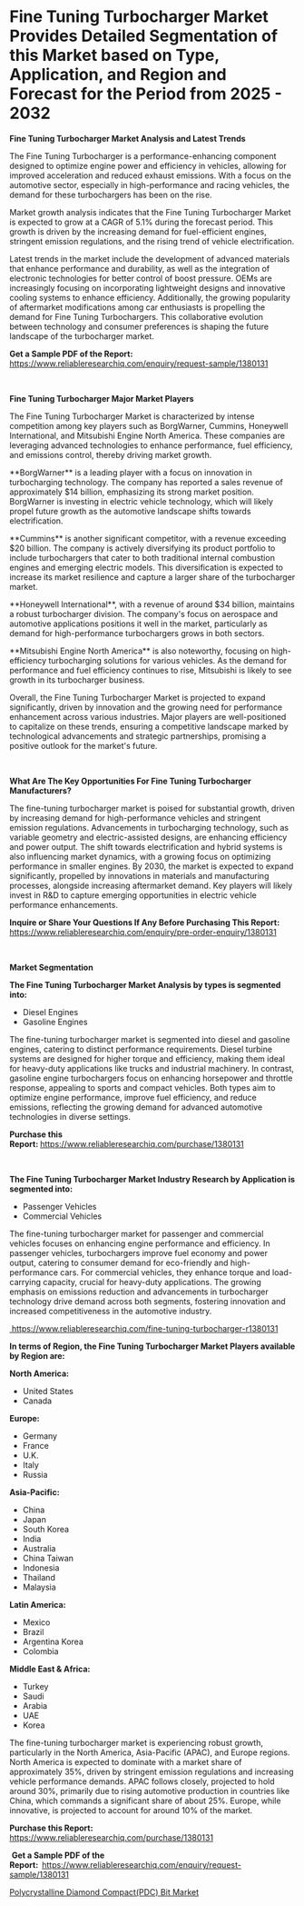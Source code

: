 <p><h1>Fine Tuning Turbocharger Market Provides Detailed Segmentation of this Market based on Type, Application, and Region and Forecast for the Period from 2025 - 2032</h1></p><p><strong>Fine Tuning Turbocharger Market Analysis and Latest Trends</strong></p>
<p><p>The Fine Tuning Turbocharger is a performance-enhancing component designed to optimize engine power and efficiency in vehicles, allowing for improved acceleration and reduced exhaust emissions. With a focus on the automotive sector, especially in high-performance and racing vehicles, the demand for these turbochargers has been on the rise. </p><p>Market growth analysis indicates that the Fine Tuning Turbocharger Market is expected to grow at a CAGR of 5.1% during the forecast period. This growth is driven by the increasing demand for fuel-efficient engines, stringent emission regulations, and the rising trend of vehicle electrification. </p><p>Latest trends in the market include the development of advanced materials that enhance performance and durability, as well as the integration of electronic technologies for better control of boost pressure. OEMs are increasingly focusing on incorporating lightweight designs and innovative cooling systems to enhance efficiency. Additionally, the growing popularity of aftermarket modifications among car enthusiasts is propelling the demand for Fine Tuning Turbochargers. This collaborative evolution between technology and consumer preferences is shaping the future landscape of the turbocharger market.</p></p>
<p><strong>Get a Sample PDF of the Report:&nbsp;</strong> <a href="https://www.reliableresearchiq.com/enquiry/request-sample/1380131?utm_campaign=2303&utm_medium=2&utm_source=Github&utm_content=ia&utm_term=24022025&utm_id=fine-tuning-turbocharger">https://www.reliableresearchiq.com/enquiry/request-sample/1380131</a></p>
<p>&nbsp;</p>
<p><strong>Fine Tuning Turbocharger Major Market Players</strong></p>
<p><p>The Fine Tuning Turbocharger Market is characterized by intense competition among key players such as BorgWarner, Cummins, Honeywell International, and Mitsubishi Engine North America. These companies are leveraging advanced technologies to enhance performance, fuel efficiency, and emissions control, thereby driving market growth.</p><p>**BorgWarner** is a leading player with a focus on innovation in turbocharging technology. The company has reported a sales revenue of approximately $14 billion, emphasizing its strong market position. BorgWarner is investing in electric vehicle technology, which will likely propel future growth as the automotive landscape shifts towards electrification.</p><p>**Cummins** is another significant competitor, with a revenue exceeding $20 billion. The company is actively diversifying its product portfolio to include turbochargers that cater to both traditional internal combustion engines and emerging electric models. This diversification is expected to increase its market resilience and capture a larger share of the turbocharger market.</p><p>**Honeywell International**, with a revenue of around $34 billion, maintains a robust turbocharger division. The company's focus on aerospace and automotive applications positions it well in the market, particularly as demand for high-performance turbochargers grows in both sectors.</p><p>**Mitsubishi Engine North America** is also noteworthy, focusing on high-efficiency turbocharging solutions for various vehicles. As the demand for performance and fuel efficiency continues to rise, Mitsubishi is likely to see growth in its turbocharger business.</p><p>Overall, the Fine Tuning Turbocharger Market is projected to expand significantly, driven by innovation and the growing need for performance enhancement across various industries. Major players are well-positioned to capitalize on these trends, ensuring a competitive landscape marked by technological advancements and strategic partnerships, promising a positive outlook for the market's future.</p></p>
<p>&nbsp;</p>
<p><strong>What Are The Key Opportunities For Fine Tuning Turbocharger Manufacturers?</strong></p>
<p><p>The fine-tuning turbocharger market is poised for substantial growth, driven by increasing demand for high-performance vehicles and stringent emission regulations. Advancements in turbocharging technology, such as variable geometry and electric-assisted designs, are enhancing efficiency and power output. The shift towards electrification and hybrid systems is also influencing market dynamics, with a growing focus on optimizing performance in smaller engines. By 2030, the market is expected to expand significantly, propelled by innovations in materials and manufacturing processes, alongside increasing aftermarket demand. Key players will likely invest in R&D to capture emerging opportunities in electric vehicle performance enhancements.</p></p>
<p><strong>Inquire or Share Your Questions If Any Before Purchasing This Report:</strong> <a href="https://www.reliableresearchiq.com/enquiry/pre-order-enquiry/1380131?utm_campaign=2303&utm_medium=2&utm_source=Github&utm_content=ia&utm_term=24022025&utm_id=fine-tuning-turbocharger">https://www.reliableresearchiq.com/enquiry/pre-order-enquiry/1380131</a></p>
<p>&nbsp;</p>
<p><strong>Market Segmentation</strong></p>
<p><strong>The Fine Tuning Turbocharger Market Analysis by types is segmented into:</strong></p>
<p><ul><li>Diesel Engines</li><li>Gasoline Engines</li></ul></p>
<p><p>The fine-tuning turbocharger market is segmented into diesel and gasoline engines, catering to distinct performance requirements. Diesel turbine systems are designed for higher torque and efficiency, making them ideal for heavy-duty applications like trucks and industrial machinery. In contrast, gasoline engine turbochargers focus on enhancing horsepower and throttle response, appealing to sports and compact vehicles. Both types aim to optimize engine performance, improve fuel efficiency, and reduce emissions, reflecting the growing demand for advanced automotive technologies in diverse settings.</p></p>
<p><strong>Purchase this Report:&nbsp;</strong><a href="https://www.reliableresearchiq.com/purchase/1380131?utm_campaign=2303&utm_medium=2&utm_source=Github&utm_content=ia&utm_term=24022025&utm_id=fine-tuning-turbocharger">https://www.reliableresearchiq.com/purchase/1380131</a></p>
<p>&nbsp;</p>
<p><strong>The Fine Tuning Turbocharger Market Industry Research by Application is segmented into:</strong></p>
<p><ul><li>Passenger Vehicles</li><li>Commercial Vehicles</li></ul></p>
<p><p>The fine-tuning turbocharger market for passenger and commercial vehicles focuses on enhancing engine performance and efficiency. In passenger vehicles, turbochargers improve fuel economy and power output, catering to consumer demand for eco-friendly and high-performance cars. For commercial vehicles, they enhance torque and load-carrying capacity, crucial for heavy-duty applications. The growing emphasis on emissions reduction and advancements in turbocharger technology drive demand across both segments, fostering innovation and increased competitiveness in the automotive industry.</p></p>
<p><a href="https://www.reliableresearchiq.com/fine-tuning-turbocharger-r1380131?utm_campaign=2303&utm_medium=2&utm_source=Github&utm_content=ia&utm_term=24022025&utm_id=fine-tuning-turbocharger">&nbsp;https://www.reliableresearchiq.com/fine-tuning-turbocharger-r1380131</a></p>
<p><strong>In terms of Region, the Fine Tuning Turbocharger Market Players available by Region are:</strong></p>
<p>
    <p> <strong> North America: </strong>
        <ul>
            <li>United States</li>
            <li>Canada</li>
        </ul>
        </p> 
    <p> <strong> Europe: </strong>
        <ul>
            <li>Germany</li>
            <li>France</li>
            <li>U.K.</li>
            <li>Italy</li>
            <li>Russia</li>
        </ul>
        </p> 
    <p> <strong> Asia-Pacific: </strong>
        <ul>
            <li>China</li>
            <li>Japan</li>
            <li>South Korea</li>
            <li>India</li>
            <li>Australia</li>
            <li>China Taiwan</li>
            <li>Indonesia</li>
            <li>Thailand</li>
            <li>Malaysia</li>
        </ul>
        </p> 
    <p> <strong> Latin America: </strong>
        <ul>
            <li>Mexico</li>
            <li>Brazil</li>
            <li>Argentina Korea</li>
            <li>Colombia</li>
        </ul>
        </p> 
    <p> <strong> Middle East & Africa: </strong>
        <ul>
            <li>Turkey</li>
            <li>Saudi</li>
            <li>Arabia</li>
            <li>UAE</li>
            <li>Korea</li>
        </ul>
    </p>
    </p>
<p><p>The fine-tuning turbocharger market is experiencing robust growth, particularly in the North America, Asia-Pacific (APAC), and Europe regions. North America is expected to dominate with a market share of approximately 35%, driven by stringent emission regulations and increasing vehicle performance demands. APAC follows closely, projected to hold around 30%, primarily due to rising automotive production in countries like China, which commands a significant share of about 25%. Europe, while innovative, is projected to account for around 10% of the market.</p></p>
<p><strong>Purchase this Report: </strong><a href="https://www.reliableresearchiq.com/purchase/1380131?utm_campaign=2303&utm_medium=2&utm_source=Github&utm_content=ia&utm_term=24022025&utm_id=fine-tuning-turbocharger">https://www.reliableresearchiq.com/purchase/1380131</a></p>
<p>&nbsp;<strong>Get a Sample PDF of the Report:&nbsp;&nbsp;</strong><a href="https://www.reliableresearchiq.com/enquiry/request-sample/1380131?utm_campaign=2303&utm_medium=2&utm_source=Github&utm_content=ia&utm_term=24022025&utm_id=fine-tuning-turbocharger">https://www.reliableresearchiq.com/enquiry/request-sample/1380131</a></p>
<p><strong></strong></p>
<p><p><a href="https://github.com/hillsmyung726/Market-Research-Report-List-1/blob/main/polycrystalline-diamond-compactpdc-bit-market.md?utm_campaign=2303&utm_medium=2&utm_source=Github&utm_content=ia&utm_term=24022025&utm_id=fine-tuning-turbocharger">Polycrystalline Diamond Compact(PDC) Bit Market</a></p></p>